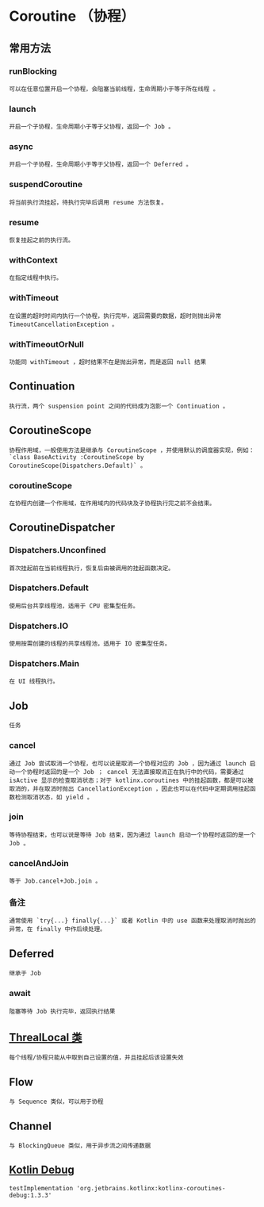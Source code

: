 # Coroutine （协程）

## 常用方法

### runBlocking

    可以在任意位置开启一个协程，会阻塞当前线程，生命周期小于等于所在线程 。

### launch

    开启一个子协程，生命周期小于等于父协程，返回一个 Job 。

### async

    开启一个子协程，生命周期小于等于父协程，返回一个 Deferred 。

### suspendCoroutine

    将当前执行流挂起，待执行完毕后调用 resume 方法恢复。

### resume

    恢复挂起之前的执行流。

### withContext

    在指定线程中执行。

### withTimeout

    在设置的超时时间内执行一个协程，执行完毕，返回需要的数据，超时则抛出异常 TimeoutCancellationException 。

### withTimeoutOrNull

    功能同 withTimeout ，超时结果不在是抛出异常，而是返回 null 结果

## Continuation

    执行流，两个 suspension point 之间的代码成为泡影一个 Continuation 。

## CoroutineScope

    协程作用域，一般使用方法是继承与 CoroutineScope ，并使用默认的调度器实现，例如： `class BaseActivity :CoroutineScope by CoroutineScope(Dispatchers.Default)` 。

### coroutineScope

    在协程内创建一个作用域，在作用域内的代码块及子协程执行完之前不会结束。

## CoroutineDispatcher

### Dispatchers.Unconfined

    首次挂起前在当前线程执行，恢复后由被调用的挂起函数决定。

### Dispatchers.Default

    使用后台共享线程池，适用于 CPU 密集型任务。

### Dispatchers.IO

    使用按需创建的线程的共享线程池，适用于 IO 密集型任务。

### Dispatchers.Main

    在 UI 线程执行。

## Job

    任务

### cancel

    通过 Job 尝试取消一个协程，也可以说是取消一个协程对应的 Job ，因为通过 launch 启动一个协程时返回的是一个 Job ； cancel 无法直接取消正在执行中的代码，需要通过 isActive 显示的检查取消状态；对于 kotlinx.coroutines 中的挂起函数，都是可以被取消的，并在取消时抛出 CancellationException ，因此也可以在代码中定期调用挂起函数检测取消状态，如 yield 。

### join

    等待协程结束，也可以说是等待 Job 结束，因为通过 launch 启动一个协程时返回的是一个 Job 。

### cancelAndJoin

    等于 Job.cancel+Job.join 。

### 备注

    通常使用 `try{...} finally{...}` 或者 Kotlin 中的 use 函数来处理取消时抛出的异常，在 finally 中作后续处理。

## Deferred

    继承于 Job

### await

    阻塞等待 Job 执行完毕，返回执行结果

## [ThrealLocal 类]([https://www.kotlincn.net/docs/reference/coroutines/coroutine-context-and-dispatchers.html#%E7%BA%BF%E7%A8%8B%E5%B1%80%E9%83%A8%E6%95%B0%E6%8D%AE](https://www.kotlincn.net/docs/reference/coroutines/coroutine-context-and-dispatchers.html#线程局部数据))

    每个线程/协程只能从中取到自己设置的值，并且挂起后该设置失效

## Flow

    与 Sequence 类似，可以用于协程

## Channel

    与 BlockingQueue 类似，用于异步流之间传递数据

## [Kotlin Debug](https://github.com/Kotlin/kotlinx.coroutines/tree/master/kotlinx-coroutines-debug)

    testImplementation 'org.jetbrains.kotlinx:kotlinx-coroutines-debug:1.3.3'
